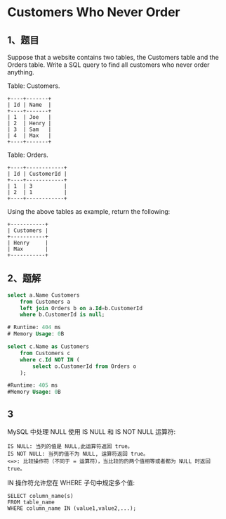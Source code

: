 # Customers Who Never Order

## 1、题目

Suppose that a website contains two tables, the Customers table and the Orders table. Write a SQL query to find all customers who never order anything.

Table: Customers.

	+----+-------+
	| Id | Name  |
	+----+-------+
	| 1  | Joe   |
	| 2  | Henry |
	| 3  | Sam   |
	| 4  | Max   |
	+----+-------+

Table: Orders.

	+----+------------+
	| Id | CustomerId |
	+----+------------+
	| 1  | 3          |
	| 2  | 1          |
	+----+------------+

Using the above tables as example, return the following:

	+-----------+
	| Customers |
	+-----------+
	| Henry     |
	| Max       |
	+-----------+

## 2、题解

```sql
select a.Name Customers
    from Customers a
    left join Orders b on a.Id=b.CustomerId 
    where b.CustomerId is null;

# Runtime: 404 ms
# Memory Usage: 0B

select c.Name as Customers 
    from Customers c 
    where c.Id NOT IN (
        select o.CustomerId from Orders o
    );

#Runtime: 405 ms
#Memory Usage: 0B
```
## 3

MySQL 中处理 NULL 使用 IS NULL 和 IS NOT NULL 运算符:

	IS NULL: 当列的值是 NULL,此运算符返回 true。
	IS NOT NULL: 当列的值不为 NULL, 运算符返回 true。
	<=>: 比较操作符（不同于 = 运算符），当比较的的两个值相等或者都为 NULL 时返回 true。

IN 操作符允许您在 WHERE 子句中规定多个值:

	SELECT column_name(s)
	FROM table_name
	WHERE column_name IN (value1,value2,...);